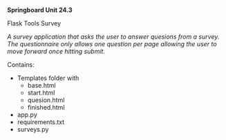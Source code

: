 **Springboard Unit 24.3**

Flask Tools Survey

*A survey application that asks the user to answer quesions from a survey. The questionnaire only allows one question per page allowing the user to move forward once hitting submit.*

Contains:
- Templates folder with
   - base.html
   - start.html
   - quesion.html
   - finished.html
- app.py
- requirements.txt
- surveys.py
